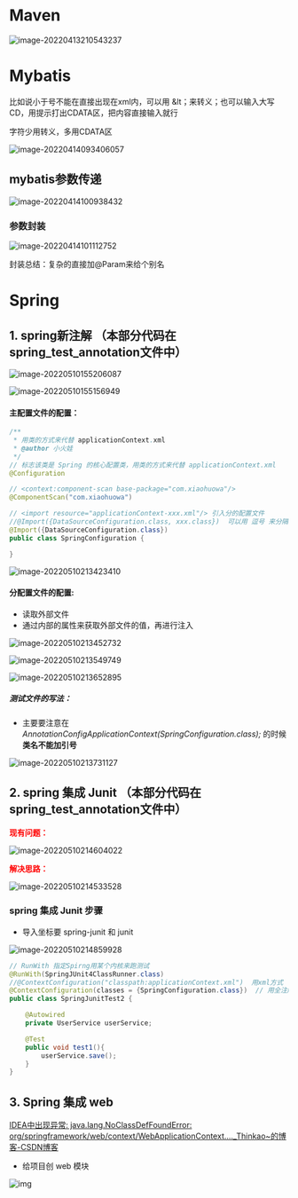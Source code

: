 # Maven

![image-20220413210543237](https://s2.loli.net/2023/10/17/gioMYGvA4nTOp8t.png)

# Mybatis

比如说小于号不能在直接出现在xml内，可以用 &lt；来转义；也可以输入大写CD，用提示打出CDATA区，把内容直接输入就行

字符少用转义，多用CDATA区

![image-20220414093406057](https://s2.loli.net/2023/10/17/rBZif3zCxq8yIng.png)

## mybatis参数传递

![image-20220414100938432](https://s2.loli.net/2023/10/17/nM1WkuGmyZsCOqx.png)

### 参数封装

![image-20220414101112752](https://s2.loli.net/2023/10/17/sgQEVGL78ezvru4.png)

封装总结：复杂的直接加@Param来给个别名



# Spring

## 1. spring新注解  （本部分代码在spring_test_annotation文件中）

![image-20220510155206087](https://s2.loli.net/2023/10/17/PqcW9SnQFYzAEgu.png)

![image-20220510155156949](https://s2.loli.net/2023/10/17/CWfMYcGF6hm2Zej.png)

#### 主配置文件的配置：

```java
/**
 * 用类的方式来代替 applicationContext.xml
 * @author 小火娃
 */
// 标志该类是 Spring 的核心配置类，用类的方式来代替 applicationContext.xml
@Configuration

// <context:component-scan base-package="com.xiaohuowa"/>
@ComponentScan("com.xiaohuowa")

// <import resource="applicationContext-xxx.xml"/> 引入分的配置文件
//@Import({DataSourceConfiguration.class, xxx.class})  可以用 逗号 来分隔开多个分的配置文件
@Import({DataSourceConfiguration.class})
public class SpringConfiguration {

}
```

![image-20220510213423410](https://s2.loli.net/2023/10/17/AireMyPjCZvxR8E.png)

#### 分配置文件的配置:

- 读取外部文件
- 通过内部的属性来获取外部文件的值，再进行注入

![image-20220510213452732](https://s2.loli.net/2023/10/17/oCE39vuxQ52Phfb.png)

![image-20220510213549749](https://s2.loli.net/2023/10/17/2hEi78wKIjFLvcV.png)

![image-20220510213652895](https://s2.loli.net/2023/10/17/DMzTS3sKxvXIV8E.png)

##### 测试文件的写法：

- 主要要注意在 *AnnotationConfigApplicationContext(SpringConfiguration.class);* 的时候**类名不能加引号**

![image-20220510213731127](https://s2.loli.net/2023/10/17/9oyateuURYDM7nP.png)

## 2. spring 集成 Junit  （本部分代码在spring_test_annotation文件中）

<font color="red">**现有问题：**</font>

![image-20220510214604022](https://s2.loli.net/2023/10/17/9u1IXz5JiwDOt3B.png)

<font color="red">**解决思路：**</font>

![image-20220510214533528](https://s2.loli.net/2023/10/17/J1IHKspO2BY63Xd.png)

### spring 集成 Junit 步骤

- 导入坐标要 spring-junit 和 junit

![image-20220510214859928](https://s2.loli.net/2023/10/17/dcVFobZqpKeWQ7x.png)

```java
// RunWith 指定Spirng用某个内核来跑测试
@RunWith(SpringJUnit4ClassRunner.class)
//@ContextConfiguration("classpath:applicationContext.xml")  用xml方式
@ContextConfiguration(classes = {SpringConfiguration.class})  // 用全注解方式配置
public class SpringJunitTest2 {

    @Autowired
    private UserService userService;

    @Test
    public void test1(){
        userService.save();
    }
}
```

## 3. Spring 集成 web

[IDEA中出现异常: java.lang.NoClassDefFoundError: org/springframework/web/context/WebApplicationContext...._Thinkao~的博客-CSDN博客](https://blog.csdn.net/wangxinyao1997/article/details/88087564)

- 给项目创 web 模块

![img](https://img-blog.csdnimg.cn/43c0af18d3b34f9d845c6e33067e948f.png?x-oss-process=image/watermark,type_d3F5LXplbmhlaQ,shadow_50,text_Q1NETiBA5omO5ZOH5aSq5p6j57OV,size_20,color_FFFFFF,t_70,g_se,x_16)
